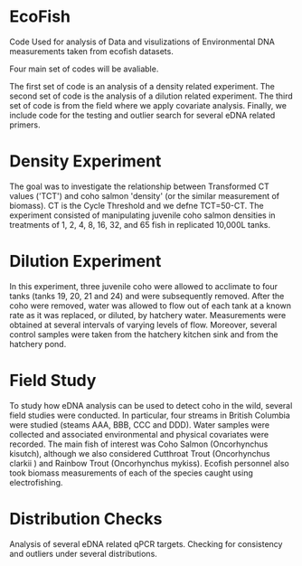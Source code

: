 # EcoFish
Code Used for analysis of Data and visulizations of Environmental DNA measurements taken from ecofish datasets.

Four main set of codes will be avaliable.

The first set of code is an analysis of a density related experiment.
The second set of code is the analysis of a dilution related experiment.
The third set of code is from the field where we apply covariate analysis.
Finally, we include code for the testing and outlier search for several eDNA related primers.


# Density Experiment 
The goal was to investigate the relationship between
Transformed CT values ('TCT') and coho salmon 'density' (or the similar measurement
of biomass). CT is the Cycle Threshold and we defne TCT=50-CT. The
experiment consisted of manipulating juvenile coho salmon densities in treatments of
1, 2, 4, 8, 16, 32, and 65 fish in replicated 10,000L tanks.

# Dilution Experiment

In this experiment, three juvenile coho were allowed to acclimate to four tanks (tanks 19, 20, 21 and 24) and were subsequently removed. After the coho were removed, water was allowed to flow out of each tank at a known
rate as it was replaced, or diluted, by hatchery water. Measurements were obtained at several intervals of varying levels of flow. Moreover, several control samples were taken from the hatchery kitchen sink and from the hatchery pond.


# Field Study

To study how eDNA analysis can be used to detect coho in the wild, several field studies were conducted. In particular,
four streams in British Columbia were studied (steams AAA, BBB, CCC and DDD).
Water samples were collected and associated environmental and physical covariates
were recorded. The main fish of interest was Coho Salmon (Oncorhynchus kisutch),
although we also considered Cutthroat Trout (Oncorhynchus clarkii ) and Rainbow
Trout (Oncorhynchus mykiss). Ecofish personnel also took biomass measurements
of each of the species caught using electrofishing.


# Distribution Checks

Analysis of several eDNA related qPCR targets. Checking for consistency and outliers under several distributions.
